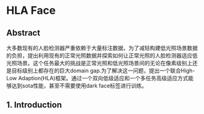 # HLA Face
## Abstract
大多数现有的人脸检测器严重依赖于大量标注数据，为了减轻构建低光照场景数据的负担，提出利用现有的正常光照数据并探索如何让正常光照的人脸检测器适应低光照场景。这个任务最大的挑战是正常光照和低光照场景间的无论在像素级别上还是目标级别上都存在的巨大domain gap.为了解决这一问题，提出一个联合High-Low Adaption(HLA)框架。通过一个双向低级适应和一个多任务高级适应方式能够达到sota性能，甚至不需要使用dark face标签进行训练。

## 1. Introduction
